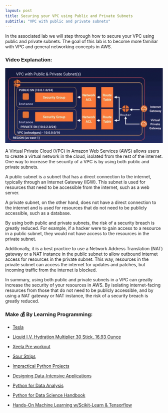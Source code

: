 ```yaml
---
layout: post
title: Securing your VPC using Public and Private Subnets
subtitle: "VPC with public and private subnets"
---
```


In the associated lab we will step through how to secure your VPC using public and private subnets. The goal of this lab is to become more familiar with VPC and general networking concepts in AWS.
### Video Explanation:

[![IMAGE_ALT](/img/vpc_with_pub_priv_subnets.png)](https://www.youtube.com/watch?v=ODg9o7B_TFw&t=3s)

A Virtual Private Cloud (VPC) in Amazon Web Services (AWS) allows users to create a virtual network in the cloud, isolated from the rest of the internet. One way to increase the security of a VPC is by using both public and private subnets.

A public subnet is a subnet that has a direct connection to the internet, typically through an Internet Gateway (IGW). This subnet is used for resources that need to be accessible from the internet, such as a web server.

A private subnet, on the other hand, does not have a direct connection to the internet and is used for resources that do not need to be publicly accessible, such as a database.

By using both public and private subnets, the risk of a security breach is greatly reduced. For example, if a hacker were to gain access to a resource in a public subnet, they would not have access to the resources in the private subnet.

Additionally, it is a best practice to use a Network Address Translation (NAT) gateway or a NAT instance in the public subnet to allow outbound internet access for resources in the private subnet. This way, resources in the private subnet can access the internet for updates and patches, but incoming traffic from the internet is blocked.

In summary, using both public and private subnets in a VPC can greatly increase the security of your resources in AWS. By isolating internet-facing resources from those that do not need to be publicly accessible, and by using a NAT gateway or NAT instance, the risk of a security breach is greatly reduced.

### Make 💰 By Learning Programming:
- [Tesla](https://ts.la/khaled835973)
- [Liquid I.V. Hydration Multiplier 30 Stick, 16.93 Ounce](https://amzn.to/3ZFDjDq)
- [Xeela Pre workout]()
- [Sour Strips](https://amzn.to/3EDWUM7)

- [Impractical Python Projects](https://amzn.to/3JpCpWH)
- [Designing Data-Intensive Applications](https://amzn.to/3Hgh5Sj)
- [Python for Data Analysis](https://amzn.to/3D0C8pl)
- [Python for Data Science Handbook](https://amzn.to/3XnZ1ez)
- [Hands-On Machine Learning w/Scikit-Learn & Tensorflow](https://amzn.to/3QTWoyt)

<br>